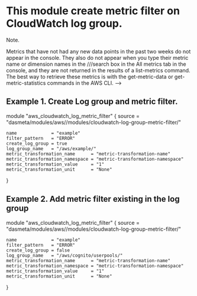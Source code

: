 # This module create metric filter on CloudWatch log group.

Note.

 Metrics that have not had any new data points in the past two weeks do not appear in the console. They also do not appear when you type their metric name or dimension names in the ///search box in the All metrics tab in the console, and they are not returned in the results of a list-metrics command. The best way to retrieve these metrics is with the get-metric-data or get-metric-statistics commands in the AWS CLI. -->


## Example 1. Create Log group and metric filter.

module "aws_cloudwatch_log_metric_filter" {
    source = "dasmeta/modules/aws//modules/cloudwatch-log-group-metric-filter/"

    name             = "example"
    filter_pattern   = "ERROR"
    create_log_group = true
    log_group_name   = "/aws/example/"
    metric_transformation_name      = "metric-transformation-name"
    metric_transformation_namespace = "metric-transformation-namespace"
    metric_transformation_value     = "1"
    metric_transformation_unit      = "None"
}


## Example 2. Add metric filter existing in the log group

module "aws_cloudwatch_log_metric_filter" {
    source = "dasmeta/modules/aws//modules/cloudwatch-log-group-metric-filter/"

    name             = "example"
    filter_pattern   = "ERROR"
    create_log_group = false
    log_group_name   = "/aws/cognito/userpools/"
    metric_transformation_name      = "metric-transformation-name"
    metric_transformation_namespace = "metric-transformation-namespace"
    metric_transformation_value     = "1"
    metric_transformation_unit      = "None"
}
